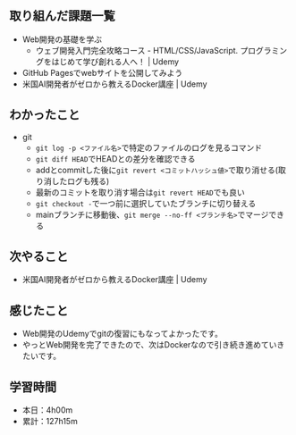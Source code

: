 ## 取り組んだ課題一覧
- Web開発の基礎を学ぶ
  - ウェブ開発入門完全攻略コース - HTML/CSS/JavaScript. プログラミングをはじめて学び創れる人へ！ | Udemy
- GitHub Pagesでwebサイトを公開してみよう
- 米国AI開発者がゼロから教えるDocker講座 | Udemy
## わかったこと
- git
  - `git log -p <ファイル名>`で特定のファイルのログを見るコマンド
  - `git diff HEAD`でHEADとの差分を確認できる
  - addとcommitした後に`git revert <コミットハッシュ値>`で取り消せる(取り消したログも残る)
  - 最新のコミットを取り消す場合は`git revert HEAD`でも良い
  - `git checkout -`で一つ前に選択していたブランチに切り替える
  - mainブランチに移動後、`git merge --no-ff <ブランチ名>`でマージできる
## 次やること
- 米国AI開発者がゼロから教えるDocker講座 | Udemy
## 感じたこと
- Web開発のUdemyでgitの復習にもなってよかったです。
- やっとWeb開発を完了できたので、次はDockerなので引き続き進めていきたいです。
## 学習時間
- 本日：4h00m
- 累計：127h15m
